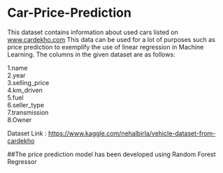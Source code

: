 # Car-Price-Prediction

This dataset contains information about used cars listed on www.cardekho.com
This data can be used for a lot of purposes such as price prediction to exemplify the use of linear regression in Machine Learning.
The columns in the given dataset are as follows:

1.name</br>
2.year</br>
3.selling_price</br>
4.km_driven</br>
5.fuel</br>
6.seller_type</br>
7.transmission</br>
8.Owner</br>

Dataset Link : https://www.kaggle.com/nehalbirla/vehicle-dataset-from-cardekho

##The price prediction model has been developed using Random Forest Regressor
